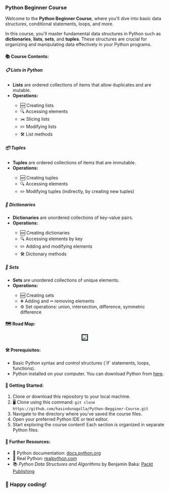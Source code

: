 <h3>Python Beginner Course</h3>

<p>Welcome to the <strong>Python Beginner Course</strong>, where you'll dive into basic data structures, conditional statements, loops, and more.</p>

<p>In this course, you'll master fundamental data structures in Python such as <strong>dictionaries</strong>, <strong>lists</strong>, <strong>sets</strong>, and <strong>tuples</strong>. These structures are crucial for organizing and manipulating data effectively in your Python programs.</p>

<h4>📚 Course Contents:</h4>

<h5>📋 Lists in Python</h5>
<ul>
<li><strong>Lists</strong> are ordered collections of items that allow duplicates and are mutable.</li>
<li><strong>Operations:</strong></li>
<ul>
<li>🆕 Creating lists</li>
<li>🔍 Accessing elements</li>
<li>✂️ Slicing lists</li>
<li>✏️ Modifying lists</li>
<li>🛠️ List methods</li>
</ul>
</ul>

<h5>📦 Tuples</h5>
<ul>
<li><strong>Tuples</strong> are ordered collections of items that are immutable.</li>
<li><strong>Operations:</strong></li>
<ul>
<li>🆕 Creating tuples</li>
<li>🔍 Accessing elements</li>
<li>✏️ Modifying tuples (indirectly, by creating new tuples)</li>
</ul>
</ul>

<h5>🔑 Dictionaries</h5>
<ul>
<li><strong>Dictionaries</strong> are unordered collections of key-value pairs.</li>
<li><strong>Operations:</strong></li>
<ul>
<li>🆕 Creating dictionaries</li>
<li>🔍 Accessing elements by key</li>
<li>✏️ Adding and modifying elements</li>
<li>🛠️ Dictionary methods</li>
</ul>
</ul>

<h5>🔗 Sets</h5>
<ul>
<li><strong>Sets</strong> are unordered collections of unique elements.</li>
<li><strong>Operations:</strong></li>
<ul>
<li>🆕 Creating sets</li>
<li>➕ Adding and ➖ removing elements</li>
<li>⚙️ Set operations: union, intersection, difference, symmetric difference</li>
</ul>
</ul>

<h4>🗺️ Road Map:</h4>

<div style="text-align: center;">
    <img src="https://github.com/user-attachments/assets/2737334f-710c-409b-a580-8cc67088959a" style="border: 2px solid black; max-width: 100%; height: auto;">
</div>

<h4>🛠️ Prerequisites:</h4>

<ul>
<li>Basic Python syntax and control structures (`if` statements, loops, functions).</li>
<li>Python installed on your computer. You can download Python from <a href="https://www.python.org/downloads/">here</a>.</li>
</ul>

<h4>🚀 Getting Started:</h4>

<ol>
<li>Clone or download this repository to your local machine.</li>
<li>🖥️ Clone using this command: <code>git clone https://github.com/hasindunagolla/Python-Begginer-Course.git</code></li>
<li>Navigate to the directory where you've saved the course files.</li>
<li>Open your preferred Python IDE or text editor.</li>
<li>Start exploring the course content! Each section is organized in separate Python files.</li>
</ol>

<h4>📖 Further Resources:</h4>

<ul>
<li>📝 Python documentation: <a href="https://docs.python.org/3/">docs.python.org</a></li>
<li>📘 Real Python: <a href="https://realpython.com/">realpython.com</a></li>
<li>📚 <em>Python Data Structures and Algorithms</em> by Benjamin Baka: <a href="https://www.packtpub.com/product/python-data-structures-and-algorithms/9781786467355">Packt Publishing</a></li>
</ul>

<h3> 🎉 Happy coding! </h3>